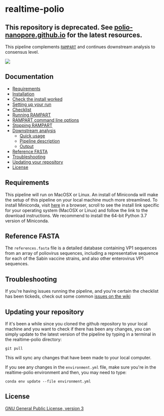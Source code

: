 # realtime-polio

## This repository is deprecated. See [polio-nanopore.github.io](polio-nanopore.github.io) for the latest resources.


This pipeline complements [``RAMPART``](https://github.com/artic-network/rampart) and continues downstream analysis to consensus level.

<img src="https://github.com/aineniamh/realtime-polio/blob/master/rampart/figures/rampart_polio.png">

## Documentation

  * [Requirements](#requirements)
  * [Installation](docs/installation.md)
  * [Check the install worked](docs/installation.md)
  * [Setting up your run](docs/setup.md)
  * [Checklist](docs/setup.md)
  * [Running RAMPART](docs/running_rampart.md)
  * [RAMPART command line options](docs/running_rampart.md)
  * [Stopping RAMPART](docs/running_rampart.md)
  * [Downstream analysis](docs/downstream_analysis.md)
     * [Quick usage](docs/downstream_analysis.md)
     * [Pipeline description](docs/downstream_analysis.md)
     * [Output](docs/downstream_analysis.md)
  * [Reference FASTA](#reference-fasta)
  * [Troubleshooting](#troubleshooting)
  * [Updating your repository](#updating-your-repository)
  * [License](#license)


## Requirements
This pipeline will run on MacOSX or Linux. An install of Miniconda will make the setup of this pipeline on your local machine much more streamlined. To install Miniconda, visit [here](https://docs.conda.io/en/latest/miniconda.html) in a browser, scroll to see the install link specific for your operating system (MacOSX or Linux) and follow the link to the download instructions. We recommend to install the 64-bit Python 3.7 version of Miniconda. 

## Reference FASTA

The ``references.fasta`` file is a detailed database containing VP1 sequences from an array of poliovirus sequences, including a representative sequence for each of the Sabin vaccine strains, and also other enterovirus VP1 sequences.

## Troubleshooting

If you're having issues running the pipeline, and you're certain the checklist has been tickeds, check out some common [issues on the wiki](https://github.com/aineniamh/realtime-polio/wiki)

## Updating your repository

If it's been a while since you cloned the github repository to your local machine and you want to check if there has been any changes, you can simply update to the latest version of the pipeline by typing in a terminal in the realtime-polio directory:

```
git pull
```

This will sync any changes that have been made to your local computer.

If you see any changes in the ``environment.yml`` file, make sure you're in the realtime-polio environment and then, you may need to type:

```
conda env update --file environment.yml 
```

## License

[GNU General Public License, version 3](https://www.gnu.org/licenses/gpl-3.0.html)
